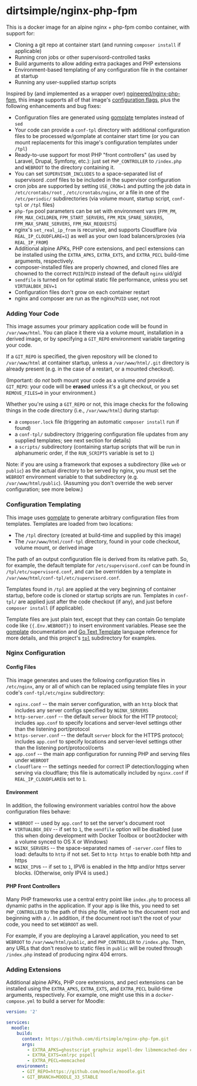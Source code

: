 # dirtsimple/nginx-php-fpm

This is a docker image for an alpine nginx + php-fpm combo container, with support for:

* Cloning a git repo at container start (and running `composer install` if applicable)
* Running cron jobs or other supervisord-controlled tasks
* Build arguments to allow adding extra packages and PHP extensions
* Environment-based templating of any configuration file in the container at startup
* Running any user-supplied startup scripts

Inspired by (and implemented as a wrapper over) [ngineered/nginx-php-fpm](https://github.com/ngineered/nginx-php-fpm), this image supports all of that image's [configuration flags](https://github.com/ngineered/nginx-php-fpm/blob/master/docs/config_flags.md), plus the following enhancements and bug fixes:

* Configuration files are generated using [gomplate](https://github.com/hairyhenderson/gomplate) templates instead of `sed`
* Your code can provide a `conf-tpl` directory with additional configuration files to be processed w/gomplate at container start time (or you can mount replacements for this image's configuration templates under `/tpl`)
* Ready-to-use support for most PHP "front controllers" (as used by Laravel, Drupal, Symfony, etc.): just set `PHP_CONTROLLER` to `/index.php` and `WEBROOT` to the directory containing it.
* You can set `SUPERVISOR_INCLUDES` to a space-separated list of supervisord .conf files to be included in the supervisor configuration
* cron jobs are supported by setting `USE_CRON=1` and putting the job data in `/etc/crontabs/root` , `/etc/crontabs/nginx`, or a file in one of the `/etc/periodic/` subdirectories (via volume mount, startup script, `conf-tpl` or `/tpl` files)
* `php-fpm` pool parameters can be set with environment vars (`FPM_PM`, `FPM_MAX_CHILDREN`, `FPM_START_SERVERS`, `FPM_MIN_SPARE_SERVERS`, `FPM_MAX_SPARE_SERVERS`, `FPM_MAX_REQUESTS`)
* nginx's `set_real_ip_from` is recursive, and supports Cloudflare (via `REAL_IP_CLOUDFLARE=1`) as well as your own load balancers/proxies (via `REAL_IP_FROM`)
* Additional alpine APKs, PHP core extensions, and pecl extensions can be installed using the `EXTRA_APKS`, `EXTRA_EXTS`, and `EXTRA_PECL` build-time arguments, respectively.
* composer-installed files are properly chowned, and cloned files are chowned to the correct `PUID`/`PGID` instead of the default `nginx` uid/gid
* `sendfile` is turned on for optimal static file performance, unless you set `VIRTUALBOX_DEV=1`
* Configuration files don't grow on each container restart
* nginx and composer are run as the nginx/`PUID` user, not root

### Adding Your Code

This image assumes your primary application code will be found in `/var/www/html`.  You can place it there via a volume mount, installation in a derived image, or by specifying a `GIT_REPO` environment variable targeting your code.

If a `GIT_REPO` is specified, the given repository will be cloned to `/var/www/html` at container startup, unless a `/var/www/html/.git` directory is already present  (e.g. in the case of a restart, or a mounted checkout).

(Important: do *not* both mount your code as a volume *and* provide a `GIT_REPO`: your code will be **erased** unless it's a git checkout, or you set `REMOVE_FILES=0` in your environment.)

Whether you're using a `GIT_REPO` or not, this image checks for the following things in the code directory (i.e., `/var/www/html`) during startup:

* a `composer.lock` file (triggering an automatic `composer install` run if found)
* a `conf-tpl/` subdirectory (triggering configuration file updates from any supplied templates; see next section for details)
* a `scripts/` subdirectory (containing startup scripts that will be run in alphanumeric order, if the `RUN_SCRIPTS` variable is set to `1`)

Note: if you are using a framework that exposes a subdirectory (like `web` or `public`) as the actual directory to be served by nginx, you must set the `WEBROOT` environment variable to that subdirectory (e.g. `/var/www/html/public`).  (Assuming you don't override the web server configuration; see more below.)

### Configuration Templating

This image uses [gomplate](https://github.com/hairyhenderson/gomplate) to generate arbitrary configuration files from templates.  Templates are loaded from two locations:

* The `/tpl` directory (created at build-time and supplied by this image)
* The `/var/www/html/conf-tpl` directory, found in your code checkout, volume mount, or derived image

The path of an output configuration file is derived from its relative path.  So, for example, the default template for `/etc/supervisord.conf` can be found in `/tpl/etc/supervisord.conf`, and can be overrridden by a template in `/var/www/html/conf-tpl/etc/supervisord.conf`.

Templates found in `/tpl` are applied at the very beginning of container startup, before code is cloned or startup scripts are run.  Templates in `conf-tpl/` are applied just after the code checkout (if any), and just before `composer install` (if applicable).

Template files are just plain text, except that they can contain Go template code like `{{.Env.WEBROOT}}` to insert environment variables.  Please see the [gomplate](https://github.com/hairyhenderson/gomplate) documentation and [Go Text Template](https://golang.org/pkg/text/template/#hdr-Text_and_spaces) language reference for more details, and this project's  [`tpl`](https://github.com/dirtsimple/nginx-php-fpm/tree/master/tpl) subdirectory for examples.

### Nginx Configuration

#### Config Files

This image generates and uses the following configuration files in `/etc/nginx`, any or all of which can be replaced using template files in your code's `conf-tpl/etc/nginx` subdirectory:

* `nginx.conf` -- the main server configuration, with an `http` block that includes any server configs specified by `NGINX_SERVERS`
* `http-server.conf` -- the default `server` block for the HTTP protocol; includes `app.conf` to specify locations and server-level settings other than the listening port/protocol
* `https-server.conf` -- the default `server` block for the HTTPS protocol; includes `app.conf` to specify locations and server-level settings other than the listening port/protocol/certs
* `app.conf` -- the main app configuration for running PHP and serving files under `WEBROOT`
* `cloudflare` -- the settings needed for correct IP detection/logging when serving via cloudflare; this file is automatically included by `nginx.conf` if `REAL_IP_CLOUDFLARE`is set to `1`.

#### Environment

In addition, the following environment variables control how the above configuration files behave:

* `WEBROOT` -- used by `app.conf` to set the server's document root
* `VIRTUALBOX_DEV` -- if set to `1`, the `sendfile` option will be disabled (use this when doing development with Docker Toolbox or boot2docker with a volume synced to OS X or Windows)
* `NGINX_SERVERS` -- the space-separated names of `-server.conf` files to load: defaults to `http` if not set.  Set to `http https` to enable both http and https
* `NGINX_IPV6` -- if set to `1`, IPV6 is enabled in the http and/or https server blocks.  (Otherwise, only IPV4 is used.)

#### PHP Front Controllers

Many PHP frameworks use a central entry point like `index.php` to process all dynamic paths in the application.  If your app is like this, you need to set `PHP_CONTROLLER` to the path of this php file, relative to the document root and beginning with a `/`.  In addition, if the document root isn't the root of your code, you need to set `WEBROOT` as well.

For example, if you are deploying a Laravel application, you need to set `WEBROOT` to `/var/www/html/public`, and `PHP_CONTROLLER` to `/index.php`.  Then, any URLs that don't resolve to static files in `public` will be routed through `/index.php` instead of producing nginx 404 errors.

### Adding Extensions

Additional alpine APKs, PHP core extensions, and pecl extensions can be installed using the `EXTRA_APKS`, `EXTRA_EXTS`, and `EXTRA_PECL` build-time arguments, respectively.  For example, one might use this in a `docker-compose.yml` to build a server for Moodle:

```yaml
version: '2'

services:
  moodle:
    build:
      context: https://github.com/dirtsimple/nginx-php-fpm.git
      args:
        - EXTRA_APKS=ghostscript graphviz aspell-dev libmemcached-dev cyrus-sasl-dev
        - EXTRA_EXTS=xmlrpc pspell
        - EXTRA_PECL=memcached
    environment:
      - GIT_REPO=https://github.com/moodle/moodle.git
      - GIT_BRANCH=MOODLE_33_STABLE
```
